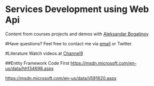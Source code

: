 # Services Development using Web Api
Content from courses projects and demos with [Aleksandar Bogatinov](//twitter.com/WpXAce)

#Have questions?
Feel free to contact me via [email](mailto:bogatinov@outlook.com?Subject=SEDC%20WebApi2) or Twitter.

#Literature
Watch videos at [Channel9](https://channel9.msdn.com/Series/Visual-Studio-2012-Premium-and-Ultimate-Overview)

##Entity Framework Code First
https://msdn.microsoft.com/en-us/data/hh134698.aspx

https://msdn.microsoft.com/en-us/data/jj591620.aspx
